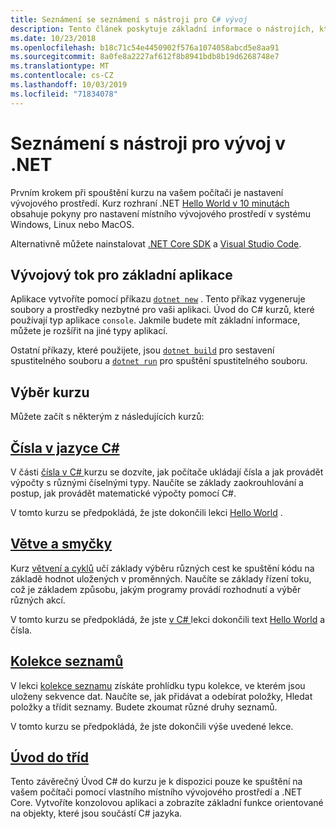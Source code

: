 ```yaml
---
title: Seznámení se seznámení s nástroji pro C# vývoj
description: Tento článek poskytuje základní informace o nástrojích, které budete používat pro vývoj C# a aplikace .NET na vašem počítači.
ms.date: 10/23/2018
ms.openlocfilehash: b18c71c54e4450902f576a1074058abcd5e8aa91
ms.sourcegitcommit: 8a0fe8a2227af612f8b8941bdb8b19d6268748e7
ms.translationtype: MT
ms.contentlocale: cs-CZ
ms.lasthandoff: 10/03/2019
ms.locfileid: "71834078"
---
```

# <a name="become-familiar-with-the-net-development-tools"></a>Seznámení s nástroji pro vývoj v .NET

Prvním krokem při spouštění kurzu na vašem počítači je nastavení vývojového prostředí.
Kurz rozhraní .NET [Hello World v 10 minutách](https://dotnet.microsoft.com/learn/dotnet/hello-world-tutorial/intro) obsahuje pokyny pro nastavení místního vývojového prostředí v systému Windows, Linux nebo MacOS.

Alternativně můžete nainstalovat [.NET Core SDK](https://dotnet.microsoft.com/download) a [Visual Studio Code](https://code.visualstudio.com/).

## <a name="basic-application-development-flow"></a>Vývojový tok pro základní aplikace

Aplikace vytvoříte pomocí příkazu [`dotnet new`](../../../core/tools/dotnet-new.md) . Tento příkaz vygeneruje soubory a prostředky nezbytné pro vaši aplikaci. Úvod do C# kurzů, které používají typ aplikace `console`. Jakmile budete mít základní informace, můžete je rozšířit na jiné typy aplikací.

Ostatní příkazy, které použijete, jsou [`dotnet build`](../../../core/tools/dotnet-build.md) pro sestavení spustitelného souboru a [`dotnet run`](../../../core/tools/dotnet-run.md) pro spuštění spustitelného souboru.

## <a name="pick-your-tutorial"></a>Výběr kurzu

Můžete začít s některým z následujících kurzů:

## <a name="numbers-in-cnumbers-in-csharp-localmd"></a>[Čísla v jazyce C#](numbers-in-csharp-local.md)

V části [čísla v C# ](numbers-in-csharp-local.md) kurzu se dozvíte, jak počítače ukládají čísla a jak provádět výpočty s různými číselnými typy. Naučíte se základy zaokrouhlování a postup, jak provádět matematické výpočty pomocí C#.

V tomto kurzu se předpokládá, že jste dokončili lekci [Hello World](hello-world.yml) .

## <a name="branches-and-loopsbranches-and-loops-localmd"></a>[Větve a smyčky](branches-and-loops-local.md)

Kurz [větvení a cyklů](branches-and-loops-local.md) učí základy výběru různých cest ke spuštění kódu na základě hodnot uložených v proměnných. Naučíte se základy řízení toku, což je základem způsobu, jakým programy provádí rozhodnutí a výběr různých akcí.

V tomto kurzu se předpokládá, že jste [v C# ](numbers-in-csharp-local.md) lekci dokončili text [Hello World](hello-world.yml) a čísla.

## <a name="list-collectionarrays-and-collectionsmd"></a>[Kolekce seznamů](arrays-and-collections.md)

V lekci [kolekce seznamu](arrays-and-collections.md) získáte prohlídku typu kolekce, ve kterém jsou uloženy sekvence dat. Naučíte se, jak přidávat a odebírat položky, Hledat položky a třídit seznamy. Budete zkoumat různé druhy seznamů. 

V tomto kurzu se předpokládá, že jste dokončili výše uvedené lekce.

## <a name="introduction-to-classesintroduction-to-classesmd"></a>[Úvod do tříd](introduction-to-classes.md)

Tento závěrečný Úvod C# do kurzu je k dispozici pouze ke spuštění na vašem počítači pomocí vlastního místního vývojového prostředí a .NET Core.
Vytvoříte konzolovou aplikaci a zobrazíte základní funkce orientované na objekty, které jsou součástí C# jazyka.
